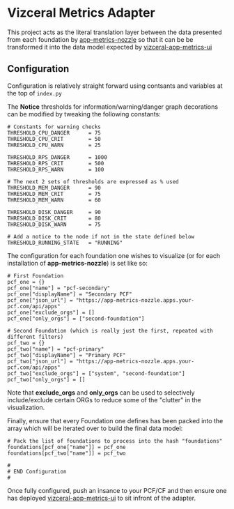 # Vizceral Metrics Adapter

This project acts as the literal translation layer between the data presented from each foundation by [app-metrics-nozzle](https://github.com/dav1dc-pcf/app-metrics-nozzle) so that it can be be transformed it into the data model expected by [vizceral-app-metrics-ui](https://github.com/dav1dc-pcf/vizceral-app-metrics-ui)

## Configuration

Configuration is relatively straight forward using contsants and variables at the top of `index.py` 

The **Notice** thresholds for information/warning/danger graph decorations can be modified by tweaking the following constants:

```
# Constants for warning checks
THRESHOLD_CPU_DANGER      = 75
THRESHOLD_CPU_CRIT        = 50
THRESHOLD_CPU_WARN        = 25

THRESHOLD_RPS_DANGER      = 1000
THRESHOLD_RPS_CRIT        = 500
THRESHOLD_RPS_WARN        = 100

# The next 2 sets of thresholds are expressed as % used
THRESHOLD_MEM_DANGER      = 90
THRESHOLD_MEM_CRIT        = 75
THRESHOLD_MEM_WARN        = 60

THRESHOLD_DISK_DANGER     = 90
THRESHOLD_DISK_CRIT       = 80
THRESHOLD_DISK_WARN       = 75

# Add a notice to the node if not in the state defined below
THRESHOLD_RUNNING_STATE   = "RUNNING"
```

The configuration for each foundation one wishes to visualize (or for each installation of **app-metrics-nozzle**) is set like so:

```
# First Foundation
pcf_one = {}
pcf_one["name"] = "pcf-secondary"
pcf_one["displayName"] = "Secondary PCF"
pcf_one["json_url"] = "https://app-metrics-nozzle.apps.your-pcf.com/api/apps"
pcf_one["exclude_orgs"] = []
pcf_one["only_orgs"] = ["second-foundation"]

# Second Foundation (which is really just the first, repeated with different filters)
pcf_two = {}
pcf_two["name"] = "pcf-primary"
pcf_two["displayName"] = "Primary PCF"
pcf_two["json_url"] = "https://app-metrics-nozzle.apps.your-pcf.com/api/apps"
pcf_two["exclude_orgs"] = ["system", "second-foundation"]
pcf_two["only_orgs"] = []
```

Note that **exclude_orgs** and **only_orgs** can be used to selectively include/exclude certain ORGs to reduce some of the "clutter" in the visualization.

Finally, ensure that every Foundation one defines has been packed into the array which will be iterated over to build the final data model:

```
# Pack the list of foundations to process into the hash "foundations"
foundations[pcf_one["name"]] = pcf_one
foundations[pcf_two["name"]] = pcf_two

#
# END Configuration
#
```

Once fully configured, push an insance to your PCF/CF and then ensure one has deployed [vizceral-app-metrics-ui](https://github.com/dav1dc-pcf/vizceral-app-metrics-ui) to sit infront of the adapter.
